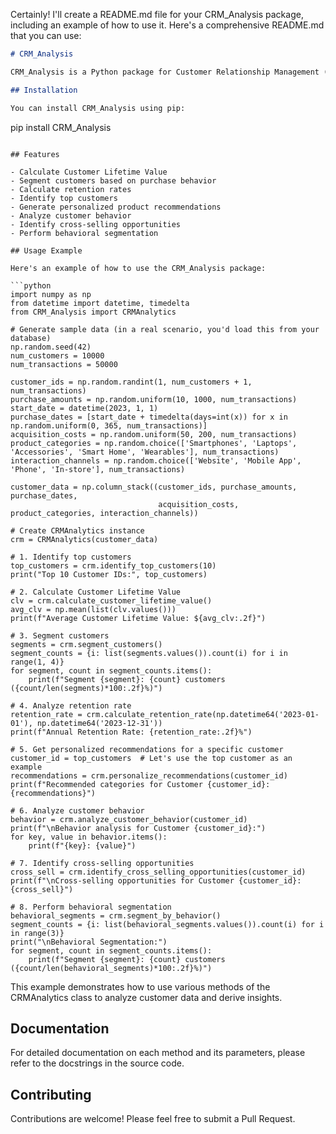 Certainly! I'll create a README.md file for your CRM_Analysis package, including an example of how to use it. Here's a comprehensive README.md that you can use:

```markdown
# CRM_Analysis

CRM_Analysis is a Python package for Customer Relationship Management (CRM) analytics. It provides tools for analyzing customer data, segmenting customers, calculating customer lifetime value, and more.

## Installation

You can install CRM_Analysis using pip:

```
pip install CRM_Analysis
```

## Features

- Calculate Customer Lifetime Value
- Segment customers based on purchase behavior
- Calculate retention rates
- Identify top customers
- Generate personalized product recommendations
- Analyze customer behavior
- Identify cross-selling opportunities
- Perform behavioral segmentation

## Usage Example

Here's an example of how to use the CRM_Analysis package:

```python
import numpy as np
from datetime import datetime, timedelta
from CRM_Analysis import CRMAnalytics

# Generate sample data (in a real scenario, you'd load this from your database)
np.random.seed(42)
num_customers = 10000
num_transactions = 50000

customer_ids = np.random.randint(1, num_customers + 1, num_transactions)
purchase_amounts = np.random.uniform(10, 1000, num_transactions)
start_date = datetime(2023, 1, 1)
purchase_dates = [start_date + timedelta(days=int(x)) for x in np.random.uniform(0, 365, num_transactions)]
acquisition_costs = np.random.uniform(50, 200, num_transactions)
product_categories = np.random.choice(['Smartphones', 'Laptops', 'Accessories', 'Smart Home', 'Wearables'], num_transactions)
interaction_channels = np.random.choice(['Website', 'Mobile App', 'Phone', 'In-store'], num_transactions)

customer_data = np.column_stack((customer_ids, purchase_amounts, purchase_dates, 
                                 acquisition_costs, product_categories, interaction_channels))

# Create CRMAnalytics instance
crm = CRMAnalytics(customer_data)

# 1. Identify top customers
top_customers = crm.identify_top_customers(10)
print("Top 10 Customer IDs:", top_customers)

# 2. Calculate Customer Lifetime Value
clv = crm.calculate_customer_lifetime_value()
avg_clv = np.mean(list(clv.values()))
print(f"Average Customer Lifetime Value: ${avg_clv:.2f}")

# 3. Segment customers
segments = crm.segment_customers()
segment_counts = {i: list(segments.values()).count(i) for i in range(1, 4)}
for segment, count in segment_counts.items():
    print(f"Segment {segment}: {count} customers ({count/len(segments)*100:.2f}%)")

# 4. Analyze retention rate
retention_rate = crm.calculate_retention_rate(np.datetime64('2023-01-01'), np.datetime64('2023-12-31'))
print(f"Annual Retention Rate: {retention_rate:.2f}%")

# 5. Get personalized recommendations for a specific customer
customer_id = top_customers  # Let's use the top customer as an example
recommendations = crm.personalize_recommendations(customer_id)
print(f"Recommended categories for Customer {customer_id}: {recommendations}")

# 6. Analyze customer behavior
behavior = crm.analyze_customer_behavior(customer_id)
print(f"\nBehavior analysis for Customer {customer_id}:")
for key, value in behavior.items():
    print(f"{key}: {value}")

# 7. Identify cross-selling opportunities
cross_sell = crm.identify_cross_selling_opportunities(customer_id)
print(f"\nCross-selling opportunities for Customer {customer_id}: {cross_sell}")

# 8. Perform behavioral segmentation
behavioral_segments = crm.segment_by_behavior()
segment_counts = {i: list(behavioral_segments.values()).count(i) for i in range(3)}
print("\nBehavioral Segmentation:")
for segment, count in segment_counts.items():
    print(f"Segment {segment}: {count} customers ({count/len(behavioral_segments)*100:.2f}%)")
```

This example demonstrates how to use various methods of the CRMAnalytics class to analyze customer data and derive insights.

## Documentation

For detailed documentation on each method and its parameters, please refer to the docstrings in the source code.

## Contributing

Contributions are welcome! Please feel free to submit a Pull Request.